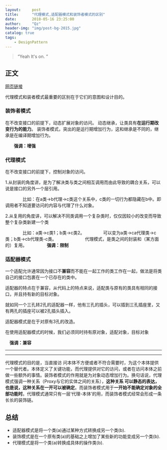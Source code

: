 ```yaml
---
layout:     post
title:      "代理模式,适配器模式和装饰者模式的区别"
date:       2018-05-16 23:25:00
author:     "Qz"
header-img: "img/post-bg-2015.jpg"
catalog: true
tags:
    - DesignPattern
---
```


> “Yeah It's on. ”


## 正文
[网页链接](https://blog.csdn.net/lulei9876/article/details/39994825)


代理模式和装者模式最重要的区别在于它们的意图和设计目的。


### 装饰者模式
在不改变接口的前提下，动态扩展对象的访问。
动态继承，让类具有**在运行期改变行为的能力**。
装饰者模式，突出的是运行期增加行为，这和继承是不同的，继承是在编译期增加行为。

　　**强调：增强**


### 代理模式
在不改变接口的前提下，控制对象的访问。

1.从封装的角度讲，是为了解决类与类之间相互调用而由此导致的耦合关系，可以说是接口的另外一个层引用。

　　　　比如：在a类->b代理->c类这个关系中，c类的一切行为都隐藏在b中。即调用者不知道要访问的内容与代理了什么对象。


2.从复用的角度讲，可以解决不同类调用一个复杂类时，仅仅因较小的改变而导致整个复杂类新建一个类

　　　　比如：a类->c类1；b类->c类2。
　　　　可以变为a类->ca代理类->c类；b类->cb代理类-c类。
　　　　
　　代理模式，是类之间的封装和（某方面的）复用。
　　
　　**强调：限制**
　　
　　
　　
　　
### 适配器模式
一个适配允许通常因为接口不**兼容**而不能在一起工作的类工作在一起，做法是将类自己的接口包裹在一个已存在的类中。


适配器的特点在于兼容，从代码上的特点来说，适配类与原有的类具有相同的接口，并且持有新的目标对象。

就如同一个三孔转2孔的适配器一样，他有三孔的插头，可以插到三孔插座里，又有两孔的插座可以被2孔插头插入。

适配器模式是在于对原有3孔的改造。

在使用适配器模式的时候，我们必须同时持有原对象，适配对象，目标对象

　**强调：兼容**


----------
----------


代理模式的目的是，当直接访 问本体不方便或者不符合需要时，为这个本体提供一个替代者。本体定义了关键功能，而代理提供对它的访问，或者在访问本体之前做一些额外的事情。装饰者模式的作用就是为对象动态增加行为。换句话说，代理模式强调一种关系（Proxy与它的实体之间的关系），**这种关系 可以静态的表达，也是说，这种关系在一开可以被确定**。而装饰者模式用于**一开始不能确定对象的全部功能时**。代理模式通常只有一层‘代理-本体’的用，而装饰者模式经常会形成一条长长的装饰链。 



## 总结
* 适配器模式是将一个类(a)通过某种方式转换成另一个类(b).
* 装饰模式是在一个原有类(a)的基础之上增加了某些新的功能变成另一个类(b).
* 代理模式是将一个类(a)转换成具体的操作类(b).













